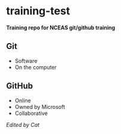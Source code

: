 # training-test
**Training repo for NCEAS git/github training**

## Git
- Software
- On the computer

## GitHub
- Online
- Owned by Microsoft
- Collaborative

*Edited by Cat*


